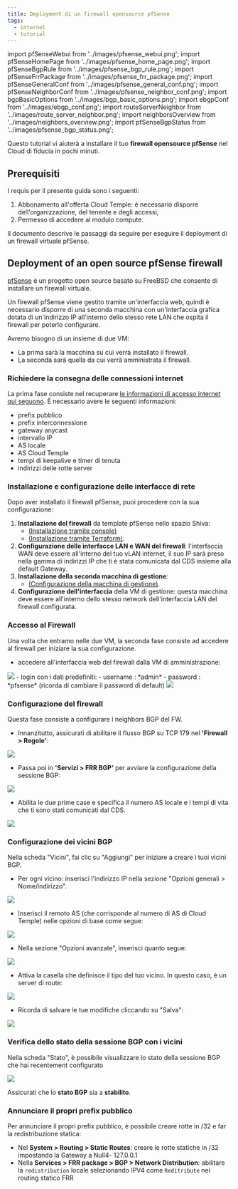 ```yaml
---
title: Deployment di un firewall opensource pfSense
tags:
  - internet
  - tutorial
---
```


import pfSenseWebui from '../images/pfsense_webui.png';
import pfSenseHomePage from '../images/pfsense_home_page.png';
import pfSenseBgpRule from '../images/pfsense_bgp_rule.png';
import pfSenseFrrPackage from '../images/pfsense_frr_package.png';
import pfSenseGeneralConf from '../images/pfsense_general_conf.png';
import pfSenseNeighborConf from '../images/pfsense_neighbor_conf.png';
import bgpBasicOptions from '../images/bgp_basic_options.png';
import ebgpConf from '../images/ebgp_conf.png';
import routeServerNeighbor from '../images/route_server_neighbor.png';
import neighborsOverview from '../images/neighbors_overview.png';
import pfSenseBgpStatus from '../images/pfsense_bgp_status.png';

Questo tutorial vi aiuterà a installare il tuo __firewall opensource pfSense__ nel Cloud di fiducia in pochi minuti.

## Prerequisiti

I requis per il presente guida sono i seguenti:

1. Abbonamento all'offerta Cloud Temple: è necessario disporre dell'organizzazione, del tenente e degli accessi,
2. Permesso di accedere al modulo compute.

Il documento descrive le passaggi da seguire per eseguire il deployment di un firewall virtuale pfSense.

## Deployment of an open source pfSense firewall

[pfSense](https://www.pfsense.org) è un progetto open source basato su FreeBSD che consente di installare un firewall virtuale.

Un firewall pfSense viene gestito tramite un'interfaccia web, quindi è necessario disporre di una seconda macchina con un'interfaccia grafica dotata di un'indirizzo IP all'interno dello stesso rete LAN che ospita il firewall per poterlo configurare.

Avremo bisogno di un insieme di due VM:

- La prima sarà la macchina su cui verrà installato il firewall.
- La seconda sarà quella da cui verrà amministrata il firewall.

### Richiedere la consegna delle connessioni internet

La prima fase consiste nel recuperare [le informazioni di accesso internet qui seguono](https://docs.cloud-temple.com/network/internet/quickstart#management-of-your-internet-connections). È necessario avere le seguenti informazioni:

- prefix pubblico
- prefix interconnessione
- gateway anycast
- intervallo IP
- AS locale
- AS Cloud Temple
- tempi di keepalive e timer di tenuta
- indirizzi delle rotte server



### Installazione e configurazione delle interfacce di rete

Dopo aver installato il firewall pfSense, puoi procedere con la sua configurazione:

1. **Installazione del firewall** da template pfSense nello spazio Shiva:
    - [(Installazione tramite console)](../../../iaas_vmware/tutorials/deploy_vm_template)
    - [(Installazione tramite Terraform)](../../../iaas_vmware/tutorials/deploy_vm_terraform).
2. **Configurazione delle interfacce LAN e WAN del firewall**: l'interfaccia WAN deve essere all'interno del tuo vLAN internet, il suo IP sarà preso nella gamma di indirizzi IP che ti è stata comunicata dal CDS insieme alla default Gateway.
3. **Installazione della seconda macchina di gestione**:
    - [(Configurazione della macchina di gestione)](../../../iaas_vmware/tutorials/configure_management_vm).
4. **Configurazione dell'interfaccia** della VM di gestione: questa macchina deve essere all'interno dello stesso network dell'interfaccia LAN del firewall configurata.

### Accesso al Firewall

Una volta che entramo nelle due VM, la seconda fase consiste ad accedere al firewall per iniziare la sua configurazione.

- accedere all'interfaccia web del firewall dalla VM di amministrazione:

<img src={pfSenseWebui} />
- login con i dati predefiniti:
    - username : *admin*
    - password : *pfsense* (ricorda di cambiare il password di default)

<img src={pfSenseHomePage} />

### Configurazione del firewall
Questa fase consiste a configurare i neighbors BGP del FW.

- Innanzitutto, assicurati di abilitare il flusso BGP su TCP 179 nel __'Firewall > Regole'__:

<img src={pfSenseBgpRule} />

- Passa poi in __'Servizi > FRR BGP'__ per avviare la configurazione della sessione BGP:

<img src={pfSenseFrrPackage} />

- Abilita le due prime case e specifica il numero AS locale e i tempi di vita che ti sono stati comunicati dal CDS.

<img src={pfSenseGeneralConf} />

### Configurazione dei vicini BGP

Nella scheda "Vicini", fai clic su "Aggiungi" per iniziare a creare i tuoi vicini BGP.

- Per ogni vicino: inserisci l'indirizzo IP nella sezione "Opzioni generali > Nome/indirizzo".

<img src={pfSenseNeighborConf} />

- Inserisci il remoto AS (che corrisponde al numero di AS di Cloud Temple) nelle opzioni di base come segue:

<img src={bgpBasicOptions} />

- Nella sezione "Opzioni avanzate", inserisci quanto segue:

<img src={ebgpConf} />

- Attiva la casella che definisce il tipo del tuo vicino. In questo caso, è un server di route:

<img src={routeServerNeighbor} />

- Ricorda di salvare le tue modifiche cliccando su "Salva":

<img src={neighborsOverview} />

### Verifica dello stato della sessione BGP con i vicini

Nella scheda "Stato", è possibile visualizzare lo stato della sessione BGP che hai recentement configurato

<img src={pfSenseBgpStatus} />

Assicurati che lo **stato BGP** sia a **stabilito**.

### Annunciare il propri prefix pubblico

Per annunciare il propri prefix pubblico, è possibile creare rotte in /32 e far la redistribuzione statica:

- Nel **System > Routing > Static Routes**: creare le rotte statiche in /32 impostando la Gateway a Null4- 127.0.0.1
- Nella **Services > FRR package > BGP > Network Distribution**: abilitare la ``redistribution`` locale selezionando IPV4 come ``Reditribute`` nei routing statico FRR
